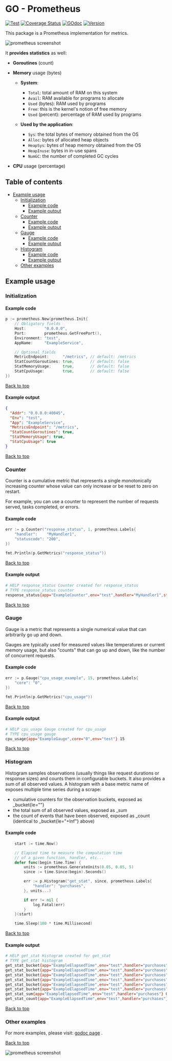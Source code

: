 # GO - Prometheus

[![Test](https://github.com/takattila/prometheus/workflows/Test/badge.svg?branch=master)](https://github.com/takattila/prometheus/actions?query=workflow:Test)
[![Coverage Status](https://coveralls.io/repos/github/takattila/prometheus/badge.svg?branch=master)](https://coveralls.io/github/takattila/prometheus?branch=master)
[![GOdoc](https://img.shields.io/badge/godoc-reference-orange)](https://godoc.org/github.com/takattila/prometheus)
[![Version](https://img.shields.io/badge/dynamic/json.svg?label=version&url=https://api.github.com/repos/takattila/prometheus/releases/latest&query=tag_name)](https://github.com/takattila/prometheus/releases)

This package is a Prometheus implementation for metrics.

![prometheus screenshot](./img/screenshot-01.png)

It **provides statistics** as well:

- **Goroutines** (count)
- **Memory** usage (bytes)

  - **System**:
  
    - `Total`: total amount of RAM on this system
    - `Avail`: RAM available for programs to allocate
    - `Used` (bytes): RAM used by programs
    - `Free`: this is the kernel's notion of free memory
    - `Used` (percent): percentage of RAM used by programs
    
  - **Used by the application**:
  
    - `Sys`: the total bytes of memory obtained from the OS
    - `Alloc`: bytes of allocated heap objects
    - `HeapSys`: bytes of heap memory obtained from the OS
    - `HeapInuse`: bytes in in-use spans
    - `NumGC`: the number of completed GC cycles

- **CPU** usage (percentage)


## Table of contents

* [Example usage](#example-usage)
   * [Initialization](#initialization)
      * [Example code](#example-code)
      * [Example output](#example-output)
   * [Counter](#counter)
      * [Example code](#example-code-1)
      * [Example output](#example-output-1)
   * [Gauge](#gauge)
      * [Example code](#example-code-2)
      * [Example output](#example-output-2)
   * [Histogram](#histogram)
      * [Example code](#example-code-3)
      * [Example output](#example-output-3)
   * [Other examples](#other-examples)

## Example usage

### Initialization

#### Example code

```go
p := prometheus.New(prometheus.Init{
    // Obligatory fields
    Host:        "0.0.0.0",
    Port:        prometheus.GetFreePort(),
    Environment: "test",
    AppName:     "ExampleService",

    // Optional fields
    MetricEndpoint:      "/metrics", // default: /metrics
    StatCountGoroutines: true,       // default: false
    StatMemoryUsage:     true,       // default: false
    StatCpuUsage:        true,       // default: false
})
```

[Back to top](#table-of-contents)

#### Example output

```json
{
  "Addr": "0.0.0.0:40045",
  "Env": "test",
  "App": "ExampleService",
  "MetricsEndpoint": "/metrics",
  "StatCountGoroutines": true,
  "StatMemoryUsage": true,
  "StatCpuUsage": true
}

```

[Back to top](#table-of-contents)

### Counter
Counter is a cumulative metric that represents a single monotonically increasing counter
whose value can only increase or be reset to zero on restart.

For example, you can use a counter to represent the number
of requests served, tasks completed, or errors.
#### Example code

```go
err := p.Counter("response_status", 1, prometheus.Labels{
    "handler":    "MyHandler1",
    "statuscode": "200",
})

fmt.Println(p.GetMetrics("response_status"))
```

[Back to top](#table-of-contents)

#### Example output

```bash
# HELP response_status Counter created for response_status
# TYPE response_status counter
response_status{app="ExampleCounter",env="test",handler="MyHandler1",statuscode="200"} 1
```

[Back to top](#table-of-contents)

### Gauge
Gauge is a metric that represents a single numerical value
that can arbitrarily go up and down.

Gauges are typically used for measured values like temperatures
or current memory usage, but also "counts" that can go up and down,
like the number of concurrent requests.

#### Example code

```go
err := p.Gauge("cpu_usage_example", 15, prometheus.Labels{
    "core": "0",
})

fmt.Println(p.GetMetrics("cpu_usage"))
```

[Back to top](#table-of-contents)

#### Example output

```bash
# HELP cpu_usage Gauge created for cpu_usage
# TYPE cpu_usage gauge
cpu_usage{app="ExampleGauge",core="0",env="test"} 15
```

[Back to top](#table-of-contents)

### Histogram
Histogram samples observations (usually things like request durations
or response sizes) and counts them in configurable buckets.
It also provides a sum of all observed values.
A histogram with a base metric name of <basename>
exposes multiple time series during a scrape:

  - cumulative counters for the observation buckets, exposed
    as <basename>_bucket{le="<upper inclusive bound>"}
  - the total sum of all observed values, exposed as <basename>_sum
  - the count of events that have been observed, exposed
    as <basename>_count (identical to <basename>_bucket{le="+Inf"} above)

#### Example code

```go
	start := time.Now()

	// Elapsed time to measure the computation time
	// of a given function, handler, etc...
	defer func(begin time.Time) {
		units := prometheus.GenerateUnits(0.05, 0.05, 5)
		since := time.Since(begin).Seconds()

		err := p.Histogram("get_stat", since, prometheus.Labels{
			"handler": "purchases",
		}, units...)

		if err != nil {
			log.Fatal(err)
		}
	}(start)

	time.Sleep(100 * time.Millisecond)
```

[Back to top](#table-of-contents)

#### Example output

```bash
# HELP get_stat Histogram created for get_stat
# TYPE get_stat histogram
get_stat_bucket{app="ExampleElapsedTime",env="test",handler="purchases",le="0.05"} 0
get_stat_bucket{app="ExampleElapsedTime",env="test",handler="purchases",le="0.1"} 0
get_stat_bucket{app="ExampleElapsedTime",env="test",handler="purchases",le="0.15000000000000002"} 1
get_stat_bucket{app="ExampleElapsedTime",env="test",handler="purchases",le="0.2"} 1
get_stat_bucket{app="ExampleElapsedTime",env="test",handler="purchases",le="0.25"} 1
get_stat_bucket{app="ExampleElapsedTime",env="test",handler="purchases",le="+Inf"} 1
get_stat_sum{app="ExampleElapsedTime",env="test",handler="purchases"} 0.100132995
get_stat_count{app="ExampleElapsedTime",env="test",handler="purchases"} 1
```

[Back to top](#table-of-contents)

### Other examples

For more examples, please visit: [godoc page](https://godoc.org/github.com/takattila/prometheus#pkg-examples) .

[Back to top](#table-of-contents)

![prometheus screenshot](./img/screenshot-02.png)
